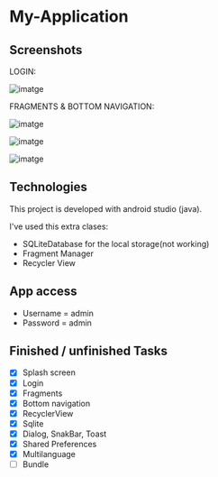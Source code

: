 # My-Application

## Screenshots
LOGIN:

![imatge](https://user-images.githubusercontent.com/48924693/140172463-4da574bc-5bc1-4b55-83a7-99b24b62e9e3.png)

FRAGMENTS & BOTTOM NAVIGATION:

![imatge](https://user-images.githubusercontent.com/48924693/140173128-ae24d004-95ed-422b-8591-f586ed824228.png)


![imatge](https://user-images.githubusercontent.com/48924693/140173206-2d1a0931-57f5-4b98-819b-5bf709d03ce4.png)


![imatge](https://user-images.githubusercontent.com/48924693/140173301-b2780117-8d4b-4346-8244-c65c97ab6d0b.png)



## Technologies
This project is developed with android studio (java).

I've used this extra clases:

* SQLiteDatabase for the local storage(not working)
* Fragment Manager
* Recycler View

## App access
* Username = admin
* Password = admin

## Finished / unfinished Tasks
- [x] Splash screen
- [x] Login
- [x] Fragments
- [x] Bottom navigation
- [x] RecyclerView
- [x] Sqlite
- [x] Dialog, SnakBar, Toast
- [x] Shared Preferences
- [x] Multilanguage
- [ ] Bundle 
